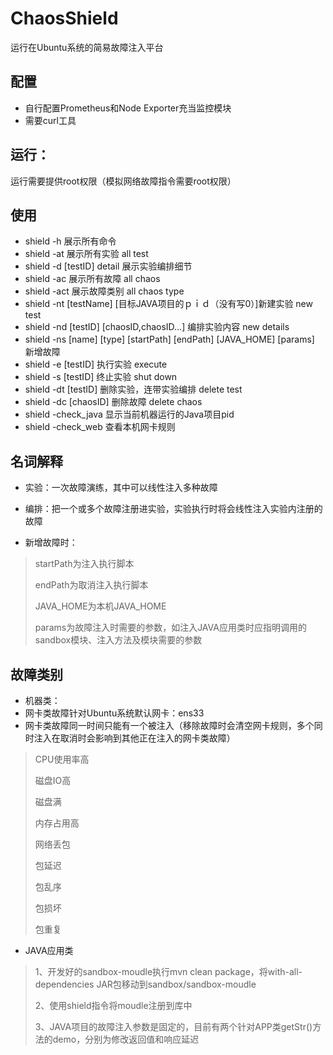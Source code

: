 # ChaosShield
运行在Ubuntu系统的简易故障注入平台
## 配置
* 自行配置Prometheus和Node Exporter充当监控模块
* 需要curl工具
## 运行：
运行需要提供root权限（模拟网络故障指令需要root权限）
## 使用
*  shield -h 展示所有命令
*  shield -at 展示所有实验 all test
*  shield -d [testID] detail 展示实验编排细节
*  shield -ac 展示所有故障 all chaos
*  shield -act 展示故障类别 all chaos type
*  shield -nt [testName] [目标JAVA项目的ｐｉｄ（没有写0）]新建实验 new test
*  shield -nd [testID] [chaosID,chaosID...] 编排实验内容 new details
*  shield -ns [name] [type] [startPath] [endPath] [JAVA_HOME] [params]　新增故障
*  shield -e [testID] 执行实验 execute
*  shield -s [testID] 终止实验 shut down
*  shield -dt [testID] 删除实验，连带实验编排 delete test
*  shield -dc [chaosID] 删除故障 delete chaos
*  shield -check_java 显示当前机器运行的Java项目pid
*  shield -check_web 查看本机网卡规则
## 名词解释
* 实验：一次故障演练，其中可以线性注入多种故障

* 编排：把一个或多个故障注册进实验，实验执行时将会线性注入实验内注册的故障

* 新增故障时：
>startPath为注入执行脚本
>
>endPath为取消注入执行脚本
>
>JAVA_HOME为本机JAVA_HOME
>
>params为故障注入时需要的参数，如注入JAVA应用类时应指明调用的sandbox模块、注入方法及模块需要的参数

## 故障类别
* 机器类：
* 网卡类故障针对Ubuntu系统默认网卡：ens33
* 网卡类故障同一时间只能有一个被注入（移除故障时会清空网卡规则，多个同时注入在取消时会影响到其他正在注入的网卡类故障）
>CPU使用率高
>
>磁盘IO高
>
>磁盘满
>
>内存占用高
>
>网络丢包
>
>包延迟
>
>包乱序
>
>包损坏
>
>包重复
* JAVA应用类
>1、开发好的sandbox-moudle执行mvn clean package，将with-all-dependencies JAR包移动到sandbox/sandbox-moudle
>
>2、使用shield指令将moudle注册到库中
>
>3、JAVA项目的故障注入参数是固定的，目前有两个针对APP类getStr()方法的demo，分别为修改返回值和响应延迟


